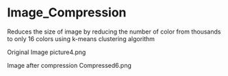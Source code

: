 # Image_Compression
Reduces the size of image by reducing the number of color from thousands to only 16 colors using k-means clustering algorithm

Original Image
picture4.png

Image after compression
Compressed6.png
